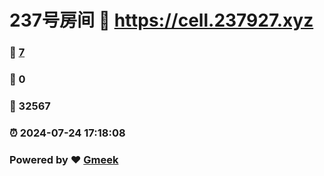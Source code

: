 # 237号房间 :link: https://cell.237927.xyz 
### :page_facing_up: [7](https://cell.237927.xyz/tag.html) 
### :speech_balloon: 0 
### :hibiscus: 32567 
### :alarm_clock: 2024-07-24 17:18:08 
### Powered by :heart: [Gmeek](https://github.com/Meekdai/Gmeek)
